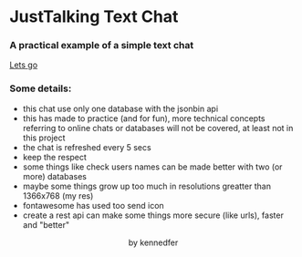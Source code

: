 # JustTalking Text Chat
### A practical example of a simple text chat
<a href="https://kennedfer.github.io/just-talking-text-chat/" target="_blank">Lets go</a>
### Some details:
- this chat use only one database with the jsonbin api
- this has made to practice (and for fun), more technical concepts referring to online chats or databases will not be covered, at least not in this project
- the chat is refreshed every 5 secs
- keep the respect
- some things like check users names can be made better with two (or more) databases
- maybe some things grow up too much in resolutions greatter than 1366x768 (my res)
- fontawesome has used too send icon
- create a rest api can make some things more secure (like urls), faster and "better" 

<p align="center">
by kennedfer
</p>
